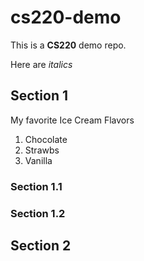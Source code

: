# cs220-demo

This is a **CS220** demo repo.

Here are *italics*
## Section 1
My favorite Ice Cream Flavors
1. Chocolate
2. Strawbs
3. Vanilla

### Section 1.1

### Section 1.2


## Section 2
